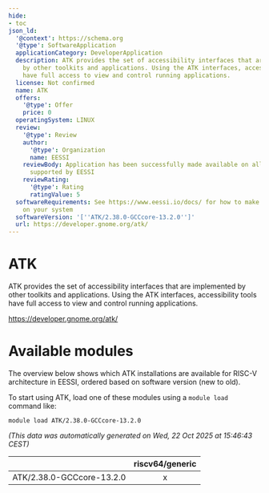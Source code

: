```yaml
---
hide:
- toc
json_ld:
  '@context': https://schema.org
  '@type': SoftwareApplication
  applicationCategory: DeveloperApplication
  description: ATK provides the set of accessibility interfaces that are implemented
    by other toolkits and applications. Using the ATK interfaces, accessibility tools
    have full access to view and control running applications.
  license: Not confirmed
  name: ATK
  offers:
    '@type': Offer
    price: 0
  operatingSystem: LINUX
  review:
    '@type': Review
    author:
      '@type': Organization
      name: EESSI
    reviewBody: Application has been successfully made available on all architectures
      supported by EESSI
    reviewRating:
      '@type': Rating
      ratingValue: 5
  softwareRequirements: See https://www.eessi.io/docs/ for how to make EESSI available
    on your system
  softwareVersion: '[''ATK/2.38.0-GCCcore-13.2.0'']'
  url: https://developer.gnome.org/atk/
---
```


ATK
===


ATK provides the set of accessibility interfaces that are implemented by other toolkits and applications. Using the ATK interfaces, accessibility tools have full access to view and control running applications.

https://developer.gnome.org/atk/
# Available modules


The overview below shows which ATK installations are available for RISC-V architecture in EESSI, ordered based on software version (new to old).

To start using ATK, load one of these modules using a `module load` command like:

```shell
module load ATK/2.38.0-GCCcore-13.2.0
```

*(This data was automatically generated on Wed, 22 Oct 2025 at 15:46:43 CEST)*

| |riscv64/generic|
| :---: | :---: |
|ATK/2.38.0-GCCcore-13.2.0|x|
